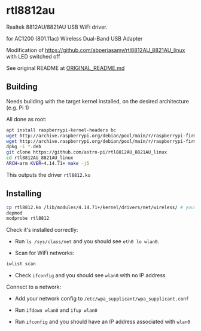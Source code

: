 # rtl8812au

Realtek 8812AU/8821AU USB WiFi driver.

for AC1200 (801.11ac) Wireless Dual-Band USB Adapter

Modification of https://github.com/abperiasamy/rtl8812AU_8821AU_linux with LED switched off

See original README at [ORIGINAL_README.md](ORIGINAL_README.md)

## Building

Needs building with the target kernel installed, on the desired architecture (e.g. Pi 1)

All done as root:

```bash
apt install raspberrypi-kernel-headers bc
wget http://archive.raspberrypi.org/debian/pool/main/r/raspberrypi-firmware/raspberrypi-kernel-headers_1.20180924-1_armhf.deb # your kernel version
wget http://archive.raspberrypi.org/debian/pool/main/r/raspberrypi-firmware/raspberrypi-kernel-headers_1.20180924-1_armhf.deb # your kernel version
dpkg -i *.deb
git clone https://github.com/astro-pi/rtl8812AU_8821AU_linux
cd rtl8812AU_8821AU_linux
ARCH=arm KVER=4.14.71+ make -j5
```

This outputs the driver `rtl8812.ko`

## Installing

```bash
cp rtl8812.ko /lib/modules/4.14.71+/kernel/drivers/net/wireless/ # your kernel version
depmod
modprobe rtl8812
```

Check it's installed correctly:

- Run `ls /sys/class/net` and you should see `eth0 lo wlan0`.

- Scan for WiFi networks:

```bash
iwlist scan
```

- Check `ifconfig` and you should see `wlan0` with no IP address

Connect to a network:

- Add your network config to `/etc/wpa_supplicant/wpa_supplicant.conf`

- Run `ifdown wlan0` and `ifup wlan0`

- Run `ifconfig` and you should have an IP address associated with `wlan0`
